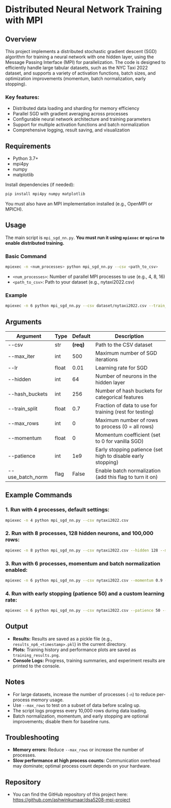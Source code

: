 # Distributed Neural Network Training with MPI

## Overview

This project implements a distributed stochastic gradient descent (SGD) algorithm for training a neural network with one hidden layer, using the Message Passing Interface (MPI) for parallelization. The code is designed to efficiently handle large tabular datasets, such as the NYC Taxi 2022 dataset, and supports a variety of activation functions, batch sizes, and optimization improvements (momentum, batch normalization, early stopping).

### Key features:
* Distributed data loading and sharding for memory efficiency
* Parallel SGD with gradient averaging across processes
* Configurable neural network architecture and training parameters
* Support for multiple activation functions and batch normalization
* Comprehensive logging, result saving, and visualization

## Requirements

* Python 3.7+
* mpi4py
* numpy
* matplotlib

Install dependencies (if needed):
```bash
pip install mpi4py numpy matplotlib
```

You must also have an MPI implementation installed (e.g., OpenMPI or MPICH).

## Usage

The main script is `mpi_sgd_nn.py`. **You must run it using `mpiexec` or `mpirun` to enable distributed training.**

### Basic Command

```bash
mpiexec -n <num_processes> python mpi_sgd_nn.py --csv <path_to_csv>
```

* `<num_processes>`: Number of parallel MPI processes to use (e.g., 4, 8, 16)
* `<path_to_csv>`: Path to your dataset (e.g., nytaxi2022.csv)

### Example

```bash
mpiexec -n 6 python mpi_sgd_nn.py --csv dataset/nytaxi2022.csv --train_split 0.7 --max_rows 1000000
```

## Arguments

| **Argument** | **Type** | **Default** | **Description** |
|--------------|----------|-------------|-----------------|
| --csv | str | **(req)** | Path to the CSV dataset |
| --max_iter | int | 500 | Maximum number of SGD iterations |
| --lr | float | 0.01 | Learning rate for SGD |
| --hidden | int | 64 | Number of neurons in the hidden layer |
| --hash_buckets | int | 256 | Number of hash buckets for categorical features |
| --train_split | float | 0.7 | Fraction of data to use for training (rest for testing) |
| --max_rows | int | 0 | Maximum number of rows to process (0 = all rows) |
| --momentum | float | 0 | Momentum coefficient (set to 0 for vanilla SGD) |
| --patience | int | 1e9 | Early stopping patience (set high to disable early stopping) |
| --use_batch_norm | flag | False | Enable batch normalization (add this flag to turn it on) |

## Example Commands

### 1. Run with 4 processes, default settings:
```bash
mpiexec -n 4 python mpi_sgd_nn.py --csv nytaxi2022.csv
```

### 2. Run with 8 processes, 128 hidden neurons, and 100,000 rows:
```bash
mpiexec -n 8 python mpi_sgd_nn.py --csv nytaxi2022.csv --hidden 128 --max_rows 100000
```

### 3. Run with 6 processes, momentum and batch normalization enabled:
```bash
mpiexec -n 6 python mpi_sgd_nn.py --csv nytaxi2022.csv --momentum 0.9 --use_batch_norm
```

### 4. Run with early stopping (patience 50) and a custom learning rate:
```bash
mpiexec -n 6 python mpi_sgd_nn.py --csv nytaxi2022.csv --patience 50 --lr 0.005
```

## Output

* **Results:** Results are saved as a pickle file (e.g., `results_np6_<timestamp>.pkl`) in the current directory.
* **Plots:** Training history and performance plots are saved as `training_results.png`.
* **Console Logs:** Progress, training summaries, and experiment results are printed to the console.

## Notes

* For large datasets, increase the number of processes (`-n`) to reduce per-process memory usage.
* Use `--max_rows` to test on a subset of data before scaling up.
* The script logs progress every 10,000 rows during data loading.
* Batch normalization, momentum, and early stopping are optional improvements; disable them for baseline runs.

## Troubleshooting

* **Memory errors:** Reduce `--max_rows` or increase the number of processes.
* **Slow performance at high process counts:** Communication overhead may dominate; optimal process count depends on your hardware.

## Repository
* You can find the GitHub repository of this project here: https://github.com/ashwinkumaar/dsa5208-mpi-project